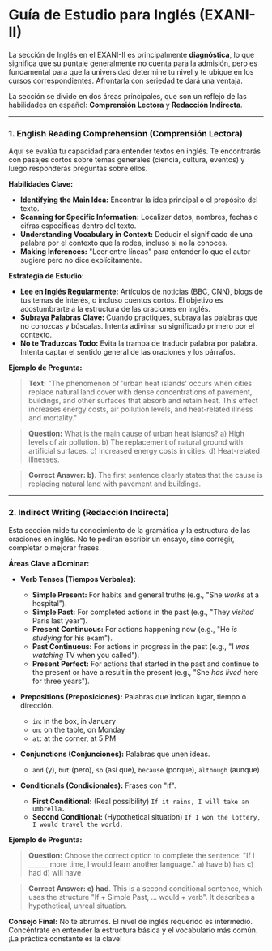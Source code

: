 # Guía de Estudio para Inglés (EXANI-II)

La sección de Inglés en el EXANI-II es principalmente **diagnóstica**, lo que significa que su puntaje generalmente no cuenta para la admisión, pero es fundamental para que la universidad determine tu nivel y te ubique en los cursos correspondientes. Afrontarla con seriedad te dará una ventaja.

La sección se divide en dos áreas principales, que son un reflejo de las habilidades en español: **Comprensión Lectora** y **Redacción Indirecta**.

---

### 1. English Reading Comprehension (Comprensión Lectora)

Aquí se evalúa tu capacidad para entender textos en inglés. Te encontrarás con pasajes cortos sobre temas generales (ciencia, cultura, eventos) y luego responderás preguntas sobre ellos.

**Habilidades Clave:**
- **Identifying the Main Idea:** Encontrar la idea principal o el propósito del texto.
- **Scanning for Specific Information:** Localizar datos, nombres, fechas o cifras específicas dentro del texto.
- **Understanding Vocabulary in Context:** Deducir el significado de una palabra por el contexto que la rodea, incluso si no la conoces.
- **Making Inferences:** "Leer entre líneas" para entender lo que el autor sugiere pero no dice explícitamente.

**Estrategia de Estudio:**
- **Lee en Inglés Regularmente:** Artículos de noticias (BBC, CNN), blogs de tus temas de interés, o incluso cuentos cortos. El objetivo es acostumbrarte a la estructura de las oraciones en inglés.
- **Subraya Palabras Clave:** Cuando practiques, subraya las palabras que no conozcas y búscalas. Intenta adivinar su significado primero por el contexto.
- **No te Traduzcas Todo:** Evita la trampa de traducir palabra por palabra. Intenta captar el sentido general de las oraciones y los párrafos.

**Ejemplo de Pregunta:**

> **Text:** "The phenomenon of 'urban heat islands' occurs when cities replace natural land cover with dense concentrations of pavement, buildings, and other surfaces that absorb and retain heat. This effect increases energy costs, air pollution levels, and heat-related illness and mortality."

> **Question:** What is the main cause of urban heat islands?
> a) High levels of air pollution.
> b) The replacement of natural ground with artificial surfaces.
> c) Increased energy costs in cities.
> d) Heat-related illnesses.

> **Correct Answer: b)**. The first sentence clearly states that the cause is replacing natural land with pavement and buildings.

---

### 2. Indirect Writing (Redacción Indirecta)

Esta sección mide tu conocimiento de la gramática y la estructura de las oraciones en inglés. No te pedirán escribir un ensayo, sino corregir, completar o mejorar frases.

**Áreas Clave a Dominar:**
- **Verb Tenses (Tiempos Verbales):**
  - **Simple Present:** For habits and general truths (e.g., "She *works* at a hospital").
  - **Simple Past:** For completed actions in the past (e.g., "They *visited* Paris last year").
  - **Present Continuous:** For actions happening now (e.g., "He *is studying* for his exam").
  - **Past Continuous:** For actions in progress in the past (e.g., "I *was watching* TV when you called").
  - **Present Perfect:** For actions that started in the past and continue to the present or have a result in the present (e.g., "She *has lived* here for three years").

- **Prepositions (Preposiciones):** Palabras que indican lugar, tiempo o dirección.
  - `in`: in the box, in January
  - `on`: on the table, on Monday
  - `at`: at the corner, at 5 PM

- **Conjunctions (Conjunciones):** Palabras que unen ideas.
  - `and` (y), `but` (pero), `so` (así que), `because` (porque), `although` (aunque).

- **Conditionals (Condicionales):** Frases con "if".
  - **First Conditional:** (Real possibility) `If it rains, I will take an umbrella.`
  - **Second Conditional:** (Hypothetical situation) `If I won the lottery, I would travel the world.`

**Ejemplo de Pregunta:**

> **Question:** Choose the correct option to complete the sentence: "If I ______ more time, I would learn another language."
> a) have
> b) has
> c) had
> d) will have

> **Correct Answer: c) had**. This is a second conditional sentence, which uses the structure "If + Simple Past, ... would + verb". It describes a hypothetical, unreal situation.

**Consejo Final:** No te abrumes. El nivel de inglés requerido es intermedio. Concéntrate en entender la estructura básica y el vocabulario más común. ¡La práctica constante es la clave!
